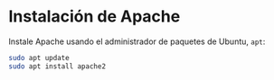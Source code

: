 # Instalación de Apache

Instale Apache usando el administrador de paquetes de Ubuntu, `apt`:

```bash
sudo apt update
sudo apt install apache2
```

